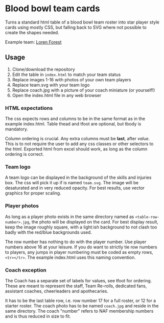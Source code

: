 # Blood bowl team cards

Turns a standard html table of a blood bowl team roster into star player style
cards using mostly CSS, but falling back to SVG where not possible to create
the shapes needed.

Example team: [Loren Forest](http://bubble.swebba.com/lorenforest)

## Usage

1. Clone/download the repository
2. Edit the table in `index.html` to match your team status
3. Replace images 1-16 with photos of your own team players
4. Replace team.svg with your team logo
5. Replace coach.jpg with a picture of your coach miniature (or yourself!)
6. Open the index.html file in any web browser

### HTML expectations

The css expects rows and columns to be in the same format as in the
example index.html. Table thead and tfoot are optional, but tbody is mandatory.

Column ordering is crucial. Any extra columns must be **last**, after *value*.
This is to not require the user to add any css classes or other selectors to
the html. Exported html from excel should work, as long as the column ordering
is correct.

### Team logo

A team logo can be displayed in the background of the skills and injuries box.
The css will pick it up if is named `team.svg`. The image will be desaturated
and in very reduced opacity. For best results, use vector graphics for proper
scaling.

### Player photos

As long as a player photo exists in the same directory named as
`<table-row-number>.jpg`, the photo will be displayed on the card.
For best display result, keep the image roughly square, with a light:ish
background to not clash too badly with the red/blue backgrounds used.

The row number has nothing to do with the player number. Use player numbers
above 16 at your leisure. If you do want to strictly tie row numbers to players,
any jumps in player numbering must be coded as empty rows, `<tr></tr>`. The
example index.html uses this naming convention.

### Coach exception

The Coach has a separate set of labels for values, see tfoot for ordering.
These are meant to represent the staff, Team Re-rolls, dedicated fans,
assistant coaches, cheerleaders and apothecaries.

It has to be the last table row, i.e. row number 17 for a full roster, or 12
for a starter roster. The coach photo has to be named `coach.jpg` and reside
in the same directory. The coach "number" refers to NAF membership numbers
and is thus reduced in size to fit.
